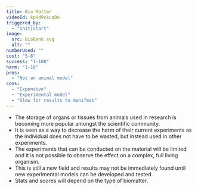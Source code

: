 ```yaml
---
title: Bio Matter
videoId: kpHd9ckuqDo
triggered_by:
  - "init|start"
image:
  src: BioBank.svg
  alt: ""
numberUsed: ""
cost: "5-8"
success: "1-100"
harm: "1-10"
pros:
  - "Not an animal model"
cons:
  - "Expensive"
  - "Experimental model"
  - "Slow for results to manifest"
---
```


- The storage of organs or tissues from animals used in research is becoming more popular amongst the scientific community.
- It is seen as a way to decrease the harm of their current experiments as the individual does not have to be wasted, but instead used in other experiments.
- The experiments that can be conducted on the material will be limited and it is not possible to observe the effect on a complex, full living organism.
- This is still a new field and results may not be immediately found until new experimental models can be developed and tested.
- Stats and scores will depend on the type of biomatter.
